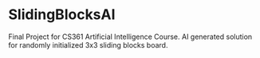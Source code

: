 # SlidingBlocksAI
Final Project for CS361 Artificial Intelligence Course. AI generated solution for randomly initialized 3x3 sliding blocks board.
